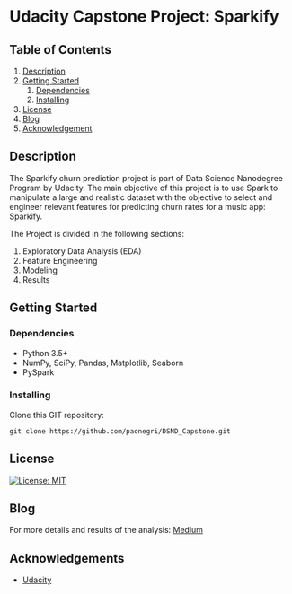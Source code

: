# Udacity Capstone Project: Sparkify

## Table of Contents
1. [Description](#description)
2. [Getting Started](#getting_started)
	1. [Dependencies](#dependencies)
	2. [Installing](#installing)
3. [License](#license)
4. [Blog](#blog)
5. [Acknowledgement](#acknowledgement)

<a name="descripton"></a>
## Description

The Sparkify churn prediction project is part of Data Science Nanodegree Program by Udacity. The main objective of this project is to use Spark to manipulate a large and realistic dataset with the objective to select and engineer relevant features for predicting churn rates for a music app: Sparkify.

The Project is divided in the following sections:

1. Exploratory Data Analysis (EDA)
2. Feature Engineering
3. Modeling
4. Results

<a name="getting_started"></a>
## Getting Started

<a name="dependencies"></a>
### Dependencies
* Python 3.5+
* NumPy, SciPy, Pandas, Matplotlib, Seaborn
* PySpark

<a name="installing"></a>
### Installing
Clone this GIT repository:
```
git clone https://github.com/paonegri/DSND_Capstone.git
```

<a name="license"></a>
## License
[![License: MIT](https://img.shields.io/badge/License-MIT-yellow.svg)](https://opensource.org/licenses/MIT)

<a name="blog"></a>
## Blog
For more details and results of the analysis: [Medium](https://medium.com/@shosan_71491/how-to-beat-churn-with-pyspark-c96212742a7)

<a name="acknowledgement"></a>
## Acknowledgements

* [Udacity](https://www.udacity.com/)

